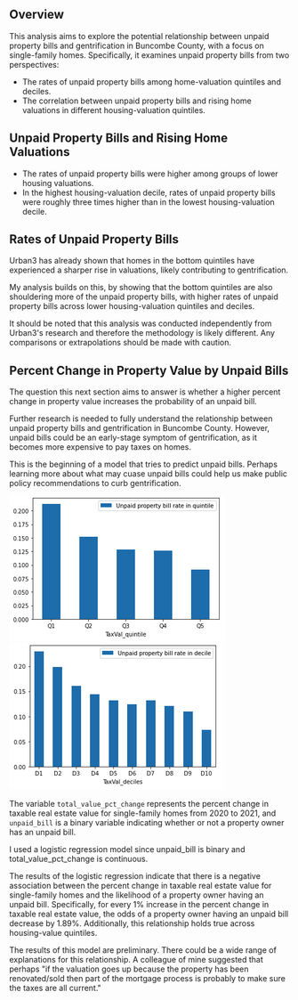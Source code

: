 ## Overview

This analysis aims to explore the potential relationship between unpaid property bills and gentrification in Buncombe County, with a focus on single-family homes. Specifically, it examines unpaid property bills from two perspectives:

- The rates of unpaid property bills among home-valuation quintiles and deciles.
- The correlation between unpaid property bills and rising home valuations in different housing-valuation quintiles.
## Unpaid Property Bills and Rising Home Valuations

- The rates of unpaid property bills were higher among groups of lower housing valuations.
- In the highest housing-valuation decile, rates of unpaid property bills were roughly three times higher than in the lowest housing-valuation decile.
## Rates of Unpaid Property Bills

Urban3 has already shown that homes in the bottom quintiles have experienced a sharper rise in valuations, likely contributing to gentrification. 

My analysis builds on this, by showing that the bottom quintiles are also shouldering more of the unpaid property bills, with higher rates of unpaid property bills across lower housing-valuation quintiles and deciles.



It should be noted that this analysis was conducted independently from Urban3's research and therefore the methodology is likely different. Any comparisons or extrapolations should be made with caution.
## Percent Change in Property Value by Unpaid Bills

The question this next section aims to answer is whether a higher percent change in property value increases the probability of an unpaid bill.

Further research is needed to fully understand the relationship between unpaid property bills and gentrification in Buncombe County. However, unpaid bills could be an early-stage symptom of gentrification, as it becomes more expensive to pay taxes on homes.

This is the beginning of a model that tries to predict unpaid bills. Perhaps learning more about what may cuase unpaid bills could help us make public policy recommendations to curb gentrification.

![quintiles](images/quintile_unpaid_bill_plot1.png)
![deciles](images/decile_unpaid_bill_polt1.png)

The variable `total_value_pct_change` represents the percent change in taxable real estate value for single-family homes from 2020 to 2021, and `unpaid_bill` is a binary variable indicating whether or not a property owner has an unpaid bill.

I used a logistic regression model since unpaid_bill is binary and total_value_pct_change is continuous.

The results of the logistic regression indicate that there is a negative association between the percent change in taxable real estate value for single-family homes and the likelihood of a property owner having an unpaid bill. Specifically, for every 1% increase in the percent change in taxable real estate value, the odds of a property owner having an unpaid bill decrease by 1.89%. Additionally, this relationship holds true across housing-value quintiles.

The results of this model are preliminary. There could be a wide range of explanations for this relationship. A colleague of mine suggested that perhaps "if the valuation goes up because the property has been renovated/sold then part of the mortgage process is probably to make sure the taxes are all current."